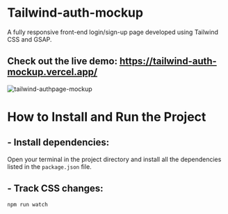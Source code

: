 # Tailwind-auth-mockup

A fully responsive front-end login/sign-up page developed using Tailwind CSS and GSAP.

## Check out the live demo: https://tailwind-auth-mockup.vercel.app/

![tailwind-authpage-mockup](https://github.com/user-attachments/assets/fd688e8f-677f-488a-bac0-54e671609277)



# How to Install and Run the Project
## - Install dependencies:
Open your terminal in the project directory and install all the dependencies listed in the `package.json` file.

## - Track CSS changes:
```bash
npm run watch
